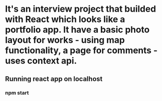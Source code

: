 # It's an interview project that builded with React which looks like a portfolio app. It have a basic photo layout for works - using map functionality, a page for comments - uses context api. 


## Running react app on localhost
### npm start 
